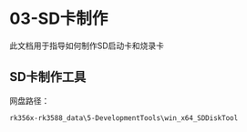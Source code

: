 # 03-SD卡制作

此文档用于指导如何制作SD启动卡和烧录卡



## SD卡制作工具

网盘路径：

```
rk356x-rk3588_data\5-DevelopmentTools\win_x64_SDDiskTool
```



